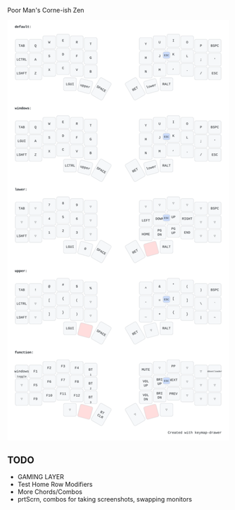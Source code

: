 Poor Man's Corne-ish Zen

!["Keymap"](my_keymap.svg)

## TODO
- GAMING LAYER
- Test Home Row Modifiers
- More Chords/Combos
- prtScrn, combos for taking screenshots, swapping monitors
